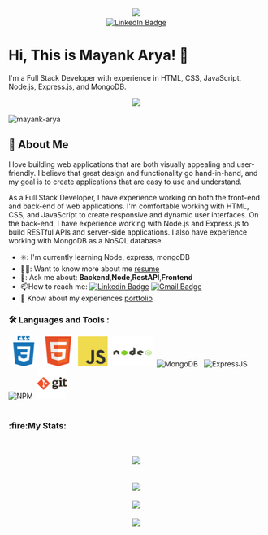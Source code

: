  <div id="header" align="center">
    <img src="https://user-images.githubusercontent.com/10498744/210012254-234538ff-d198-48aa-8964-37e6fd45d227.gif" width="auto"/>
  </div>
  
  <div id="badges" align="center">
    <a href="https://www.linkedin.com/in/mayank-arya-9b5499244/">
      <img src="https://img.shields.io/badge/LinkedIn-blue?style=for-the-badge&logo=linkedin&logoColor=white" alt="LinkedIn Badge"/>
    </a>
  </div>
  
  
  # Hi, This is Mayank Arya! 👋
  I'm a Full Stack Developer with experience in HTML, CSS, JavaScript, Node.js, Express.js, and MongoDB.
  <div id="gif" align="center">
    <img src="https://media0.giphy.com/media/qgQUggAC3Pfv687qPC/giphy.gif" width="500"/>
  </div>
  <p align="left"> <img src="https://komarev.com/ghpvc/?username=mayank-arya&label=Profile%20views&color=0e75b6&style=flat" alt="mayank-arya" /> </p>
  
  ## 🚀 About Me
  
  I love building web applications that are both visually appealing and user-friendly. I believe that great design and functionality go hand-in-hand, and my goal is to create applications that are easy to use and understand.
  
  As a Full Stack Developer, I have experience working on both the front-end and back-end of web applications. I'm comfortable working with HTML, CSS, and JavaScript to create responsive and dynamic user interfaces. On the back-end, I have experience working with Node.js and Express.js to build RESTful APIs and server-side applications. I also have experience working with MongoDB as a NoSQL database.
  
  - ✳️: I'm currently learning Node, express, mongoDB
  - 👨‍🦱: Want to know more about me [resume](https://drive.google.com/file/d/1-8jOAp-EgbyGhQidlfD83TaCE56A1I_B/view?usp=drive_link)
  - 💬: Ask me about: <b>Backend</b>,<b>Node</b>,<b>RestAPI</b>,<b>Frontend</b>
  - :mailbox:How to reach me: [![Linkedin Badge](https://img.shields.io/badge/-Linkedin-blue?style=flat&logo=Linkedin&logoColor=white)](https://www.linkedin.com/in/mayank-arya-9b5499244/)       [![Gmail Badge](https://img.shields.io/badge/-Mail-red?style=flat&logo=Gmail&logoColor=white)](ma8183468@gmail.com)
  - 📄 Know about my experiences [portfolio](https://Mayank-Arya.github.io/)
  
  
  ### :hammer_and_wrench: Languages and Tools :
  <div>
    <img src="https://github.com/devicons/devicon/blob/master/icons/css3/css3-plain-wordmark.svg"  title="CSS3" alt="CSS" width="60" height="60"/>&nbsp;
    <img src="https://github.com/devicons/devicon/blob/master/icons/html5/html5-original.svg" title="HTML5" alt="HTML"width="60" height="60"/>&nbsp;
    <img src="https://github.com/devicons/devicon/blob/master/icons/javascript/javascript-original.svg" title="JavaScript" alt="JavaScript" width="60" height="60"/>&nbsp;
    <img src="https://github.com/devicons/devicon/blob/master/icons/nodejs/nodejs-original-wordmark.svg" title="NodeJS" alt="NodeJS" width="80" height="60"/>&nbsp;
    <img src = "https://cdn.jsdelivr.net/gh/devicons/devicon/icons/mongodb/mongodb-original.svg" title = "MongoDB" alt="MongoDB" width="80" height="60"/> &nbsp;
    <img src="https://cdn.jsdelivr.net/gh/devicons/devicon/icons/express/express-original.svg"  title="ExpressJS" alt="ExpressJS" width="60" height="60"/>&nbsp; 
    <img src="https://cdn.jsdelivr.net/gh/devicons/devicon/icons/npm/npm-original-wordmark.svg" title="NPM" alt="NPM" width="60" height="60"/>&nbsp; 
    <img src="https://github.com/devicons/devicon/blob/master/icons/git/git-original-wordmark.svg" title="Git" **alt="Git"width="60" height="60"/>
  </div>
  <br/>
  <h3>:fire:My Stats:</h3>
  
  <br/>
  <p align="center">
     <img align="center"  src="https://github-readme-streak-stats.herokuapp.com/?user=mayank-arya&theme=dark" /> <br \>
     <br>
     <br>
     <img align="center" src="https://github-readme-stats.vercel.app/api?username=mayank-arya&show_icons=true&theme=dark"/>
     <br>
     <br>
 <img align="center" src="https://github-readme-stats.vercel.app/api/top-langs/?username=mayank-arya&theme=dark&hide_border=false&include_all_commits=false&count_private=false&layout=compact">
 <br>
    <br>
     <img align="center" src="https://github-profile-trophy.vercel.app/?username=mayank-arya&theme=monokai&row=1&column=4">
  </p>
